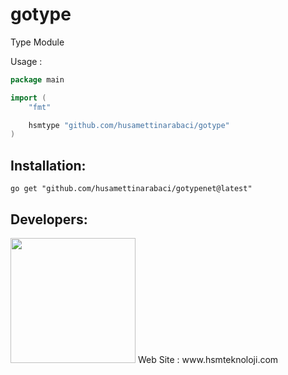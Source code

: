 # gotype

Type Module

Usage :

```go
package main

import (
	"fmt"

	hsmtype "github.com/husamettinarabaci/gotype"
)
```

## Installation:

```shell
go get "github.com/husamettinarabaci/gotypenet@latest"
```

## Developers:
<img src="https://github.com/HsmTeknoloji/companyfiles/blob/master/hsmtek-logo.png?raw=true" width="200"/>
Web Site        : www.hsmteknoloji.com <br />